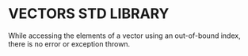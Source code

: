 # VECTORS STD LIBRARY
While accessing the elements of a vector using an out-of-bound index, there is no error or exception thrown.
